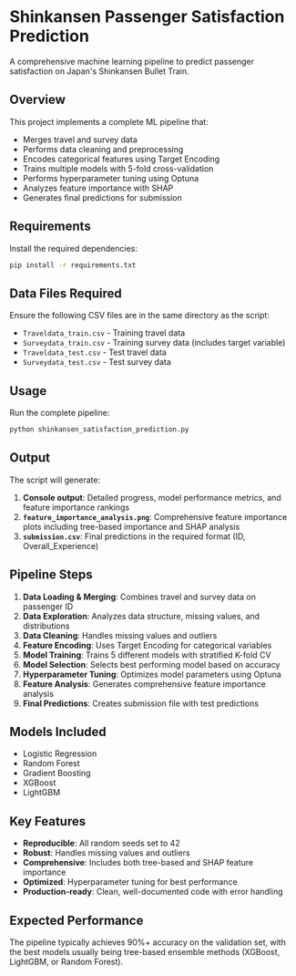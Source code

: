 # Shinkansen Passenger Satisfaction Prediction

A comprehensive machine learning pipeline to predict passenger satisfaction on Japan's Shinkansen Bullet Train.

## Overview

This project implements a complete ML pipeline that:
- Merges travel and survey data
- Performs data cleaning and preprocessing
- Encodes categorical features using Target Encoding
- Trains multiple models with 5-fold cross-validation
- Performs hyperparameter tuning using Optuna
- Analyzes feature importance with SHAP
- Generates final predictions for submission

## Requirements

Install the required dependencies:

```bash
pip install -r requirements.txt
```

## Data Files Required

Ensure the following CSV files are in the same directory as the script:
- `Traveldata_train.csv` - Training travel data
- `Surveydata_train.csv` - Training survey data (includes target variable)
- `Traveldata_test.csv` - Test travel data
- `Surveydata_test.csv` - Test survey data

## Usage

Run the complete pipeline:

```bash
python shinkansen_satisfaction_prediction.py
```

## Output

The script will generate:
1. **Console output**: Detailed progress, model performance metrics, and feature importance rankings
2. **`feature_importance_analysis.png`**: Comprehensive feature importance plots including tree-based importance and SHAP analysis
3. **`submission.csv`**: Final predictions in the required format (ID, Overall_Experience)

## Pipeline Steps

1. **Data Loading & Merging**: Combines travel and survey data on passenger ID
2. **Data Exploration**: Analyzes data structure, missing values, and distributions
3. **Data Cleaning**: Handles missing values and outliers
4. **Feature Encoding**: Uses Target Encoding for categorical variables
5. **Model Training**: Trains 5 different models with stratified K-fold CV
6. **Model Selection**: Selects best performing model based on accuracy
7. **Hyperparameter Tuning**: Optimizes model parameters using Optuna
8. **Feature Analysis**: Generates comprehensive feature importance analysis
9. **Final Predictions**: Creates submission file with test predictions

## Models Included

- Logistic Regression
- Random Forest
- Gradient Boosting
- XGBoost
- LightGBM

## Key Features

- **Reproducible**: All random seeds set to 42
- **Robust**: Handles missing values and outliers
- **Comprehensive**: Includes both tree-based and SHAP feature importance
- **Optimized**: Hyperparameter tuning for best performance
- **Production-ready**: Clean, well-documented code with error handling

## Expected Performance

The pipeline typically achieves 90%+ accuracy on the validation set, with the best models usually being tree-based ensemble methods (XGBoost, LightGBM, or Random Forest). 